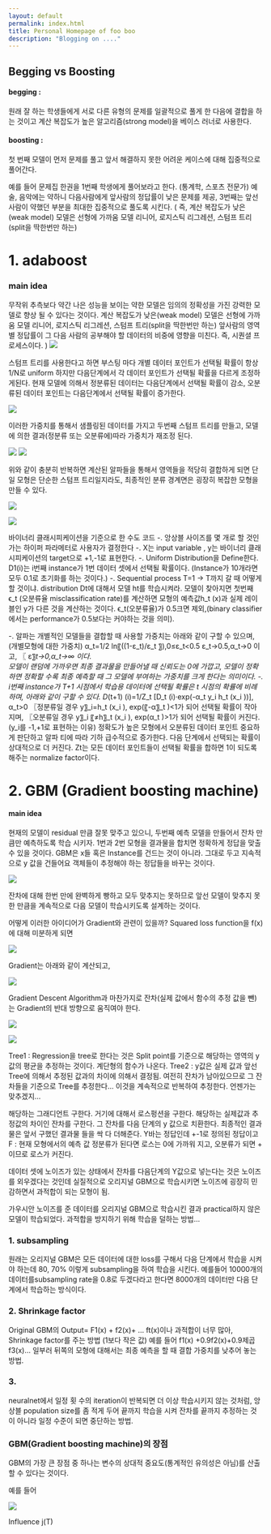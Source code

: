 ```yaml
---
layout: default
permalink: index.html
title: Personal Homepage of foo boo
description: "Blogging on ...."
---
```


## Begging vs Boosting
#### begging : 
원래 잘 하는 학생들에게 서로 다른 유형의 문제를 일괄적으로 풀게 한 다음에 결합을 하는 것이고
계산 복잡도가 높은 알고리즘(strong model)을 베이스 러너로 사용한다.

#### boosting :
첫 번째 모델이 먼저 문제를 풀고 앞서 해결하지 못한 어려운 케이스에 대해 집중적으로 풀어간다.

예를 들어 문제집 한권을 1번째 학생에게 풀어보라고 한다. (통계학, 스포츠 전문가) 예술, 음악에는 약하니 다음사람에게 앞사람의 정답률이 낮은 문제를 제공, 3번째는 앞선 사람이 약했던 부분을 최대한 집중적으로 풀도록 시킨다. (
즉, 
계산 복잡도가 낮은(weak model)  모델은 선형에 가까움 모델 리니어, 로지스틱 리그레션, 스텀프 트리(split을 딱한번만 하는)

# 1. adaboost
### main idea
무작위 추측보다 약간 나은 성능을 보이는 약한 모델은 임의의 정확성을 가진 강력한 모델로 향상 될 수 있다는 것이다. 
계산 복잡도가 낮은(weak model)  모델은 선형에 가까움 모델 리니어, 로지스틱 리그레션, 스텀프 트리(split을 딱한번만 하는)
앞사람의 영역별 정답률이 그 다음 사람의 공부해야 할 데이터의 비중에 영향을 미친다. 즉, 시퀀셜 프로세스이다. )
![](http://hosun17.github.io/images/1.bmp)


스텀프 트리를 사용한다고 하면
부스팅 마다 개별 데이터 포인트가 선택될 확률이 항상 1/N로 uniform 하지만 다음단계에서 각 데이터 포인트가 선택될 확률을 다르게 조정하게된다.
현재 모델에 의해서 정분류된 데이터는 다음단계에서 선택될 확률이 감소, 오분류된 데이터 포인트는 다음단계에서 선택될 확률이 증가한다. 

![](http://hosun17.github.io/images/foo.png)

이러한 가중치를 통해서 샘플링된 데이터를 가지고 두번째 스텀프 트리를 만들고, 모델에 의한 결과(정분류 또는 오분류에)따라 가중치가 재조정 된다. 

![](http://hosun17.github.io/images/foo.png)
![](http://hosun17.github.io/images/foo.png)

위와 같이 충분히 반복하면 계산된 알파들을 통해서 영역들을 적당히 결합하게 되면
단일 모형은 단순한 스텀프 트리일지라도, 최종적인 분류 경계면은 굉장히 복잡한 모형을 만들 수 있다.

![](http://hosun17.github.io/images/foo.png)

![](http://hosun17.github.io/images/foo.png)

바이너리 클래시피케이션을 기준으로 한 수도 코드
-. 앙상블 사이즈를 몇 개로 할 것인가는 하이퍼 파라메터로 사용자가 결정한다
-. X는 input variable , y는 바이너리 클래시피케이션의 target으로 +1,-1로 표현한다.
-. Uniform Distribution을 Define한다. 
D1(i)는 i번째 instance가 1번 데이터 셋에서 선택될 확률이다. 
(Instance가 10개라면 모두 0.1로 초기화를 하는 것이다.)
-. Sequential process 
T=1 -> T까지 갈 때 어떻게 할 것이냐.
distribution Dt에 대해서 모델 ht를 학습시켜라.
모델이 찾아지면 첫번째 ϵ_t (오분류율 misclassification rate)를 계산하면 모형의 예측값h_t (x)과 실제 레이블인 y가 다른 것을 계산하는 것이다.
ϵ_t(오분류율)가 0.5크면 제외,(binary classifier에서는 performance가 0.5보다는 커야하는 것을 의미).

-. 알파는 개별적인 모델들을 결합할 때 사용할 가중치는 아래와 같이 구할 수 있으며, (개별모형에 대한 가중치) 
α_t=1/2  ln⁡〖((1-ε_t)/ε_t 〗),0≤ε_t<0.5
ε_t→0.5,α_t→0 이고, 〖 ε〗_t→0,α_t→∞ 이다.  
모델이 랜덤에 가까우면 최종 결과물을 만들어낼 때 신뢰도는 0에 가깝고, 모델이 정확하면 정확할 수록 최종 예측할 때 그 모델에 부여하는 가중치를 크게 한다는 의미이다. 
-. i번째 instance가 T+1 시점에서 학습용 데이터에 선택될 확률은 t 시점의 확률에 비례하며, 아래와 같이 구할 수 있다.
D_(t+1) (i)=1/Z_t [D_t (i)·exp⁡(-α_t y_i h_t (x_i ))], α_t>0 
〖정분류일 경우 y〗_i=h_t (x_i ),   exp⁡(〖-α〗_t )<1가 되어 선택될 확률이 작아지며, 
〖오분류일 경우 y〗_i 〖≠h〗_t (x_i ), exp⁡(α_t )>1가 되어 선택될 확률이 커진다.
(y_i를 -1,+1로 표현하는 이유)
정확도가 높은 모형에서 오분류된 데이터 포인트 중요하게 판단하고 알파 티에 따라 기하 급수적으로 증가한다. 다음 단계에서 선택되는 확률이 상대적으로 더 커진다.
Zt는 모든 데이터 포인트들이 선택될 확률을 합하면 1이 되도록 해주는 normalize factor이다. 



# 2. GBM (Gradient boosting machine)
#### main idea
현재의 모델이 residual 만큼 잘못 맞주고 있으니, 두번째 예측 모델을 만들어서 잔차 만큼만 예측하도록 학습 시키자. 1번과 2번 모형을 결과물을 합치면 정확하게 정답을 맞출 수 있을 것이다. GBM은 x들 혹은 Instance를 건드는 것이 아니라. 그대로 두고 지속적으로 y 값을 건들어요 객체들이 추정해야 하는 정답들을 바꾸는 것이다. 

![](http://hosun17.github.io/images/foo.png)

잔차에 대해 한번 만에 완벽하게 빵하고 모두 맞추지는 못하므로 앞선 모델이 맞추지 못한 만큼을 계속적으로 다음 모델이 학습시키도록 설계하는 것이다.

어떻게 이러한 아이디어가 Gradient와 관련이 있을까?
Squared loss function을 f(x)에 대해 미분하게 되면

![](http://hosun17.github.io/images/foo.png)

Gradient는 아래와 같이 계산되고,

![](http://hosun17.github.io/images/foo.png)

Gradient Descent Algorithm과 마찬가지로 잔차(실제 값에서 함수의 추정 값을 뺀)는 Gradient의 반대 방향으로 움직여야 한다.

![](http://hosun17.github.io/images/foo.png)

![](http://hosun17.github.io/images/foo.png)

Tree1 : Regression을 tree로 한다는 것은 Split point를 기준으로 해당하는 영역의 y값의 평균을 추정하는 것이다. 계단형의 함수가 나온다. 
Tree2 : y값은 실제 값과 앞선 Tree에 의해서 추정된 값과의 차이에 의해서 결정됨. 여전히 잔차가 남아있으므로 그 잔차들을 기준으로 Tree를 추정한다… 이것을 계속적으로 반복하여 추정한다. 언젠가는 맞추겠지…


해당하는 그래디언트 구한다. 거기에 대해서 로스펑션을 구한다. 해당하는 실제값과 추정값의 차이인 잔차를 구한다.
그 잔차를 다음 단계의 y 값으로 치환한다. 
최종적인 결과물은 앞서 구했던 결과물 들을 싹 다 더해준다. 
Y바는 정답인데 +-1로 정의된 정답이고 F : 현재 모형에서의 예측 값 
정분류가 된다면 로스는 0에 가까워 지고, 오분류가 되면 + 이므로 로스가 커진다.

데이터 셋에 노이즈가 있는 상태에서 잔차를 다음단계의 Y값으로 넣는다는 것은 노이즈를 외우겠다는 것인데 실질적으로 오리지널 GBM으로 학습시키면 노이즈에 굉장히 민감하면서 과적합이 되는 모형이 됨.

가우시안 노이즈를 준 데이터를 오리지널 GBM으로 학습시킨 결과 practical하지 않은 모델이 학습되었다. 
과적합을 방지하기 위해 학습을 덜하는 방법…
### 1. subsampling

원래는 오리지널 GBM은 모든 데이터에 대한 loss를 구해서 다음 단계에서 학습을 시켜야 하는데 80, 70% 이렇게 subsampling을 하여 학습을 시킨다. 예를들어 10000개의 데이터를subsampling rate을 0.8로 두겠다라고 한다면 8000개의 데이터만 다음 단계에서 학습하는 방식이다.  

### 2. Shrinkage factor 

Original GBM의 Output= F1(x) + f2(x)+ … ft(x)이나 과적합이 너무 많아, Shrinkage factor를 주는 방법 (1보다 작은 값)
예를 들어 f1(x) +0.9f2(x)+0.9제곱f3(x)… 일부러 뒤쪽의 모형에 대해서는 최종 예측을 할 때 결합 가중치를 낮추어 놓는 방법.

### 3. 

neuralnet에서 일정 횟 수의 iteration이 반복되면 더 이상 학습시키지 않는 것처럼, 앙상블 population size를 좀 적게 두어 끝까지 학습을 시켜 잔차를 끝까지 추정하는 것이 아니라 일정 수준이 되면 중단하는 방법.


### GBM(Gradient boosting machine)의 장점 

GBM의 가장 큰 장점 중 하나는 변수의 상대적 중요도(통계적인 유의성은 아님)를 산출할 수 있다는 것이다.


예를 들어 


![](http://hosun17.github.io/images/foo.png)

Influence j(T)  








